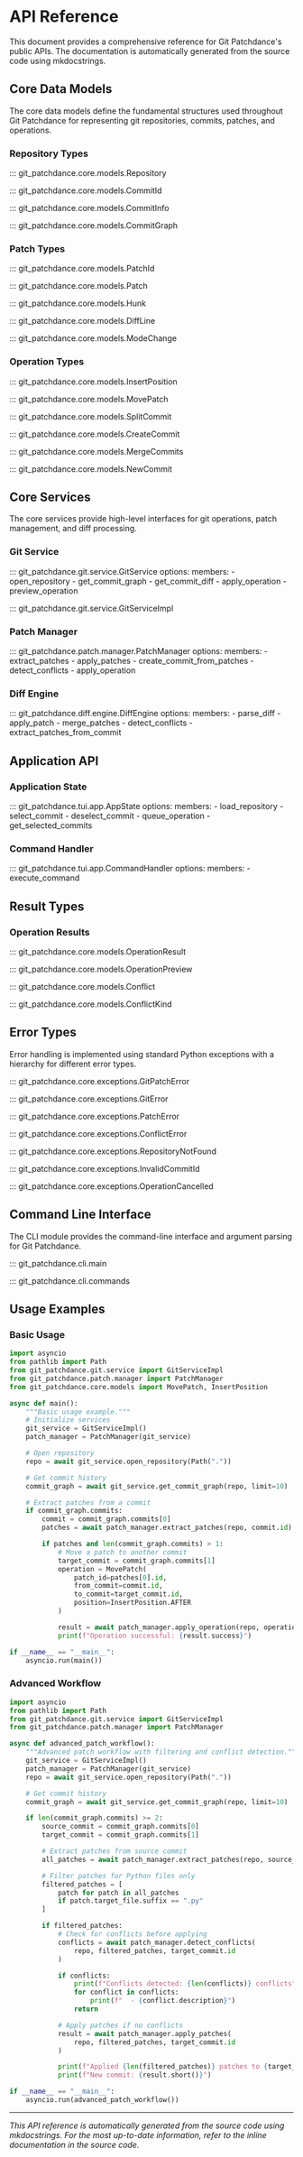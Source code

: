 # API Reference

This document provides a comprehensive reference for Git Patchdance's public APIs. The documentation is automatically generated from the source code using mkdocstrings.

## Core Data Models

The core data models define the fundamental structures used throughout Git Patchdance for representing git repositories, commits, patches, and operations.

### Repository Types

::: git_patchdance.core.models.Repository

::: git_patchdance.core.models.CommitId

::: git_patchdance.core.models.CommitInfo

::: git_patchdance.core.models.CommitGraph

### Patch Types

::: git_patchdance.core.models.PatchId

::: git_patchdance.core.models.Patch

::: git_patchdance.core.models.Hunk

::: git_patchdance.core.models.DiffLine

::: git_patchdance.core.models.ModeChange

### Operation Types

::: git_patchdance.core.models.InsertPosition

::: git_patchdance.core.models.MovePatch

::: git_patchdance.core.models.SplitCommit

::: git_patchdance.core.models.CreateCommit

::: git_patchdance.core.models.MergeCommits

::: git_patchdance.core.models.NewCommit

## Core Services

The core services provide high-level interfaces for git operations, patch management, and diff processing.

### Git Service

::: git_patchdance.git.service.GitService
    options:
      members:
        - open_repository
        - get_commit_graph
        - get_commit_diff
        - apply_operation
        - preview_operation

::: git_patchdance.git.service.GitServiceImpl

### Patch Manager

::: git_patchdance.patch.manager.PatchManager
    options:
      members:
        - extract_patches
        - apply_patches
        - create_commit_from_patches
        - detect_conflicts
        - apply_operation

### Diff Engine

::: git_patchdance.diff.engine.DiffEngine
    options:
      members:
        - parse_diff
        - apply_patch
        - merge_patches
        - detect_conflicts
        - extract_patches_from_commit

## Application API

### Application State

::: git_patchdance.tui.app.AppState
    options:
      members:
        - load_repository
        - select_commit
        - deselect_commit
        - queue_operation
        - get_selected_commits

### Command Handler

::: git_patchdance.tui.app.CommandHandler
    options:
      members:
        - execute_command

## Result Types

### Operation Results

::: git_patchdance.core.models.OperationResult

::: git_patchdance.core.models.OperationPreview

::: git_patchdance.core.models.Conflict

::: git_patchdance.core.models.ConflictKind

## Error Types

Error handling is implemented using standard Python exceptions with a hierarchy for different error types.

::: git_patchdance.core.exceptions.GitPatchError

::: git_patchdance.core.exceptions.GitError

::: git_patchdance.core.exceptions.PatchError

::: git_patchdance.core.exceptions.ConflictError

::: git_patchdance.core.exceptions.RepositoryNotFound

::: git_patchdance.core.exceptions.InvalidCommitId

::: git_patchdance.core.exceptions.OperationCancelled

## Command Line Interface

The CLI module provides the command-line interface and argument parsing for Git Patchdance.

::: git_patchdance.cli.main

::: git_patchdance.cli.commands

## Usage Examples

### Basic Usage

```python
import asyncio
from pathlib import Path
from git_patchdance.git.service import GitServiceImpl
from git_patchdance.patch.manager import PatchManager
from git_patchdance.core.models import MovePatch, InsertPosition

async def main():
    """Basic usage example."""
    # Initialize services
    git_service = GitServiceImpl()
    patch_manager = PatchManager(git_service)

    # Open repository
    repo = await git_service.open_repository(Path("."))

    # Get commit history
    commit_graph = await git_service.get_commit_graph(repo, limit=10)

    # Extract patches from a commit
    if commit_graph.commits:
        commit = commit_graph.commits[0]
        patches = await patch_manager.extract_patches(repo, commit.id)

        if patches and len(commit_graph.commits) > 1:
            # Move a patch to another commit
            target_commit = commit_graph.commits[1]
            operation = MovePatch(
                patch_id=patches[0].id,
                from_commit=commit.id,
                to_commit=target_commit.id,
                position=InsertPosition.AFTER
            )

            result = await patch_manager.apply_operation(repo, operation)
            print(f"Operation successful: {result.success}")

if __name__ == "__main__":
    asyncio.run(main())
```

### Advanced Workflow

```python
import asyncio
from pathlib import Path
from git_patchdance.git.service import GitServiceImpl
from git_patchdance.patch.manager import PatchManager

async def advanced_patch_workflow():
    """Advanced patch workflow with filtering and conflict detection."""
    git_service = GitServiceImpl()
    patch_manager = PatchManager(git_service)
    repo = await git_service.open_repository(Path("."))

    # Get commit history
    commit_graph = await git_service.get_commit_graph(repo, limit=10)

    if len(commit_graph.commits) >= 2:
        source_commit = commit_graph.commits[0]
        target_commit = commit_graph.commits[1]

        # Extract patches from source commit
        all_patches = await patch_manager.extract_patches(repo, source_commit.id)

        # Filter patches for Python files only
        filtered_patches = [
            patch for patch in all_patches
            if patch.target_file.suffix == ".py"
        ]

        if filtered_patches:
            # Check for conflicts before applying
            conflicts = await patch_manager.detect_conflicts(
                repo, filtered_patches, target_commit.id
            )

            if conflicts:
                print(f"Conflicts detected: {len(conflicts)} conflicts")
                for conflict in conflicts:
                    print(f"  - {conflict.description}")
                return

            # Apply patches if no conflicts
            result = await patch_manager.apply_patches(
                repo, filtered_patches, target_commit.id
            )

            print(f"Applied {len(filtered_patches)} patches to {target_commit.id.short()}")
            print(f"New commit: {result.short()}")

if __name__ == "__main__":
    asyncio.run(advanced_patch_workflow())
```

---

*This API reference is automatically generated from the source code using mkdocstrings. For the most up-to-date information, refer to the inline documentation in the source code.*

